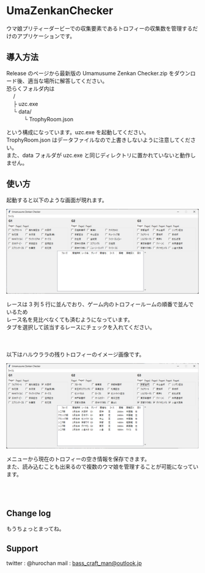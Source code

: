 # UmaZenkanChecker

ウマ娘プリティーダービーでの収集要素であるトロフィーの収集数を管理するだけのアプリケーションです。

## 導入方法

Release のページから最新版の Umamusume Zenkan Checker.zip をダウンロード後、適当な場所に解答してください。<br>
恐らくフォルダ内は
<br>
　 /<br>
　 ├ uzc.exe<br>
　 └ data/<br>
　　　 └ TrophyRoom.json<br>

という構成になっています。uzc.exe を起動してください。<br>
TrophyRoom.json はデータファイルなので上書きしないように注意してください。<br>
また、data フォルダが uzc.exe と同じディレクトリに置かれていないと動作しません。

## 使い方

起動すると以下のような画面が現れます。

<img src="https://github.com/huroshokunin/UmaZenkanChecker/blob/%E9%9B%91%E5%A4%9A/img/gui-1.png"><br>

レースは 3 列 5 行に並んでおり、ゲーム内のトロフィールームの順番で並んでいるため<br>
レース名を見比べなくても済むようになっています。<br>
タブを選択して該当するレースにチェックを入れてください。<br>
<br>
<br>
<br>
以下はハルウララの残りトロフィーのイメージ画像です。

<img src="https://github.com/huroshokunin/UmaZenkanChecker/blob/%E9%9B%91%E5%A4%9A/img/gui-2.png"><br>

メニューから現在のトロフィーの空き情報を保存できます。<br>
また、読み込むことも出来るので複数のウマ娘を管理することが可能になっています。<br>
<br>
<br>
<br>

## Change log

もうちょっとまってね。

## Support

twitter : @hurochan
mail : bass_craft_man@outlook.jp
